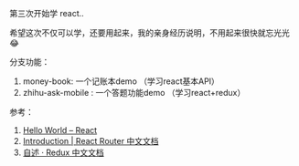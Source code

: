 第三次开始学 react..

希望这次不仅可以学，还要用起来，我的亲身经历说明，不用起来很快就忘光光 😂

分支功能：
1. money-book: 一个记账本demo  （学习react基本API）
2. zhihu-ask-mobile : 一个答题功能demo （学习react+redux）


参考：
1. [Hello World – React](https://zh-hans.reactjs.org/docs/hello-world.html)
2. [Introduction | React Router 中文文档](https://react-guide.github.io/react-router-cn/index.html)
3. [自述 · Redux 中文文档](https://www.redux.org.cn/)


